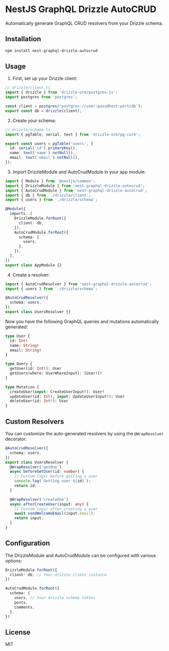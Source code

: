 # NestJS GraphQL Drizzle AutoCRUD

Automatically generate GraphQL CRUD resolvers from your Drizzle schema.

## Installation

```bash
npm install nest-graphql-drizzle-autocrud
```

## Usage

1. First, set up your Drizzle client:

```typescript
// drizzle/client.ts
import { drizzle } from 'drizzle-orm/postgres-js';
import postgres from 'postgres';

const client = postgres('postgres://user:pass@host:port/db');
export const db = drizzle(client);
```

2. Create your schema:

```typescript
// drizzle/schema.ts
import { pgTable, serial, text } from 'drizzle-orm/pg-core';

export const users = pgTable('users', {
  id: serial('id').primaryKey(),
  name: text('name').notNull(),
  email: text('email').notNull(),
});
```

3. Import DrizzleModule and AutoCrudModule in your app module:

```typescript
import { Module } from '@nestjs/common';
import { DrizzleModule } from 'nest-graphql-drizzle-autocrud';
import { AutoCrudModule } from 'nest-graphql-drizzle-autocrud';
import { db } from './drizzle/client';
import { users } from './drizzle/schema';

@Module({
  imports: [
    DrizzleModule.forRoot({
      client: db,
    }),
    AutoCrudModule.forRoot({
      schema: {
        users,
      },
    }),
  ],
})
export class AppModule {}
```

4. Create a resolver:

```typescript
import { AutoCrudResolver } from 'nest-graphql-drizzle-autocrud';
import { users } from './drizzle/schema';

@AutoCrudResolver({
  schema: users,
})
export class UsersResolver {}
```

Now you have the following GraphQL queries and mutations automatically generated:

```graphql
type User {
  id: Int!
  name: String!
  email: String!
}

type Query {
  getUser(id: Int!): User
  getUsers(where: UserWhereInput): [User!]!
}

type Mutation {
  createUser(input: CreateUserInput!): User!
  updateUser(id: Int!, input: UpdateUserInput!): User
  deleteUser(id: Int!): User
}
```

## Custom Resolvers

You can customize the auto-generated resolvers by using the `@WrapResolver` decorator:

```typescript
@AutoCrudResolver({
  schema: users,
})
export class UsersResolver {
  @WrapResolver('getOne')
  async beforeGetUser(id: number) {
    // Custom logic before getting a user
    console.log(`Getting user ${id}`);
    return id;
  }

  @WrapResolver('createOne')
  async afterCreateUser(input: any) {
    // Custom logic after creating a user
    await sendWelcomeEmail(input.email);
    return input;
  }
}
```

## Configuration

The DrizzleModule and AutoCrudModule can be configured with various options:

```typescript
DrizzleModule.forRoot({
  client: db, // Your drizzle client instance
})

AutoCrudModule.forRoot({
  schema: {
    users, // Your drizzle schema tables
    posts,
    comments,
  },
})
```

## License

MIT

